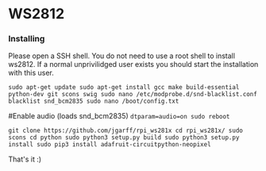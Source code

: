 # WS2812

### Installing
Please open a SSH shell. You do not need to use a root shell to install ws2812. If a normal unprivilidged user exists you should start the installation with this user. 

`
sudo apt-get update
sudo apt-get install gcc make build-essential python-dev git scons swig
sudo nano /etc/modprobe.d/snd-blacklist.conf
blacklist snd_bcm2835
sudo nano /boot/config.txt
`

#Enable audio (loads snd_bcm2835)
`dtparam=audio=on
sudo reboot`

`
git clone https://github.com/jgarff/rpi_ws281x
cd rpi_ws281x/
sudo scons
cd python
sudo python3 setup.py build
sudo python3 setup.py install
sudo pip3 install adafruit-circuitpython-neopixel
`

That's it :)
